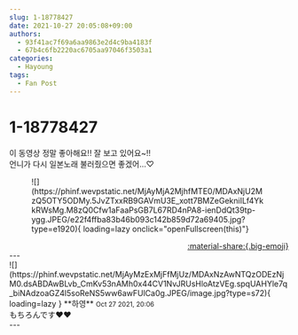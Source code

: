 ```yaml
---
slug: 1-18778427
date: 2021-10-27 20:05:08+09:00
authors:
  - 93f41ac7f69a6aa9863e2d4c9ba4183f
  - 67b4c6fb2220ac6705aa97046f3503a1
categories:
  - Hayoung
tags:
  - Fan Post
---
```


# 1-18778427

<div class="post-container" markdown="1">
<div class="content-container md-sidebar__scrollwrap" markdown="1">

이 동영상 정말 좋아해요!! 잘 보고 있어요~!!<br>언니가 다시 일본노래 불러줬으면 좋겠어…♡
<figure markdown="1">
![](https://phinf.wevpstatic.net/MjAyMjA2MjhfMTE0/MDAxNjU2MzQ5OTY5ODMy.5JvZTxxRB9GAVmU3E_xott7BMZeGekniILf4YkkRWsMg.M8zQ0Cfw1aFaaPsGB7L67RD4nPA8-ienDdQt39tp-ygg.JPEG/e22f4ffba83b46b093c142b859d72a69405.jpg?type=e1920){ loading=lazy onclick="openFullscreen(this)"}
</figure>


</div>
</div>

<div style="text-align: right;" markdown="1">
<a href="https://weverse.io/fromis9/fanpost/1-18778427" style="text-align: right;">:material-share:{.big-emoji}</a>
</div>
---

<div class="comments-container md-sidebar__scrollwrap" markdown="1">
<div class="comment" markdown="1">
<div class='id-container' markdown="1">
![](https://phinf.wevpstatic.net/MjAyMzExMjFfMjUz/MDAxNzAwNTQzODEzNjM0.dsABDAwBLvb_CmKv53nAMh0x44CV1NvJRUsHloAtzVEg.spqUAHYle7q_biNAdzoaGZ4l5soReNS5ww6awFUlCa0g.JPEG/image.jpg?type=s72){ loading=lazy }
**<span class="artist">하영</span>** <small>Oct 27 2021, 20:06</small><br>
</div>
<div class='comment-body' markdown="1">
もちろんです♥️♥️
</div>
</div>
</div>
---
